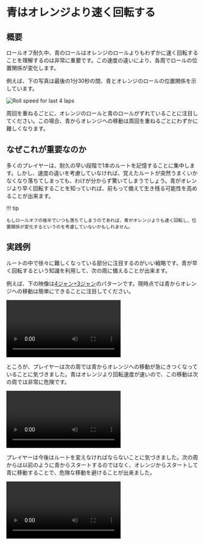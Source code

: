 # 青はオレンジより速く回転する

## 概要

ロールオフ耐久中、青のロールはオレンジのロールよりもわずかに速く回転することを理解するのは非常に重要です。この速度の違いにより、各周でロールの位置関係が変化します。

例えば、下の写真は最後の1分30秒の間、青とオレンジのロールの位置関係を示しています。

![Roll speed for last 4 laps](../images/getting-started/blue-spins-faster-than-orange/roll-speed-per-lap.jpg)

周回を重ねるごとに、オレンジのロールと青のロールがずれていることに注目してください。この場合、青からオレンジへの移動は周回を重ねるごとにわずかに難しくなります。

## なぜこれが重要なのか

多くのプレイヤーは、耐久の早い段階で1本のルートを記憶することに集中します。しかし、速度の違いを考慮していなければ、覚えたルートが突然うまくいかなくなり落ちてしまっても、わけが分からず驚いてしまうでしょう。青がオレンジより早く回転することを知っていれば、前もって備えて生き残る可能性を高めることが出来ます。

!!! tip

    もしロールオフの後半でいつも落ちてしまうのであれば、青がオレンジよりも速く回転し、位置関係が変化するというのを考慮していないかもしれません。

## 実践例

ルートの中で徐々に難しくなっている部分に注目するのがいい戦略です。青が早く回転するという知識を利用して、次の周に備えることが出来ます。

例えば、下の映像は[4ジャン+3ジャン](../variations/easy-4-open-closed.md)のパターンです。現時点では青からオレンジへの移動は簡単にできることに注目してください。

<video controls>
  <source src="/images/getting-started/blue-spins-faster-than-orange/easy-4-open-closed-lap7.mp4" type="video/mp4">
</video>

ところが、プレイヤーは次の周では青からオレンジへの移動が急にきつくなっていることに気づきました。青はオレンジより回転速度が速いので、この移動は次の周では非常に危険です。

<video controls>
  <source src="/images/getting-started/blue-spins-faster-than-orange/easy-4-open-closed-lap8.mp4" type="video/mp4">
</video>

プレイヤーは今後はルートを変えなければならないことに気づきました。次の周からは以前のように青からスタートするのではなく、オレンジからスタートして青に移動することで、危険な移動を避けることが出来ました。

<video controls>
  <source src="/images/getting-started/blue-spins-faster-than-orange/easy-4-open-closed-lap9.mp4" type="video/mp4">
</video>
